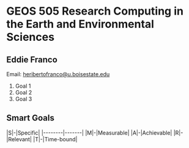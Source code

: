 # GEOS 505 Research Computing in the Earth and Environmental Sciences

## Eddie Franco

Email: [heribertofranco@u.boisestate.edu](mailto:heribertofranco@u.boisestate.edu)

1. Goal 1
2. Goal 2
3. Goal 3

## Smart Goals
|S|-|Specific|
|--------|-------|
|M|-|Measurable|
|A|-|Achievable|
|R|-|Relevant|
|T|-|Time-bound|
